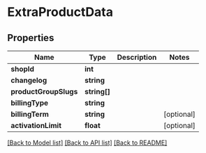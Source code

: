 # ExtraProductData

## Properties
Name | Type | Description | Notes
------------ | ------------- | ------------- | -------------
**shopId** | **int** |  | 
**changelog** | **string** |  | 
**productGroupSlugs** | **string[]** |  | 
**billingType** | **string** |  | 
**billingTerm** | **string** |  | [optional] 
**activationLimit** | **float** |  | [optional] 

[[Back to Model list]](../README.md#documentation-for-models) [[Back to API list]](../README.md#documentation-for-api-endpoints) [[Back to README]](../README.md)


